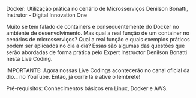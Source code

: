 Docker: Utilização prática no cenário de Microsserviços
Denilson Bonatti, Instrutor - Digital Innovation One

Muito se tem falado de containers e consequentemente do Docker no ambiente de desenvolvimento. 
Mas qual a real função de um container no cenários de microsserviços? 
Qual a real função e quais exemplos práticos podem ser aplicados no dia a dia? 
Essas são algumas das questões que serão abordadas de forma prática pelo Expert Instructor Denilson Bonatti nesta Live Coding. 

IMPORTANTE: Agora nossas Live Codings acontecerão no canal oficial da dio._ no YouTube. 
Então, já corre lá e ative o lembrete! 

Pré-requisitos: Conhecimentos básicos em Linux, Docker e AWS.
